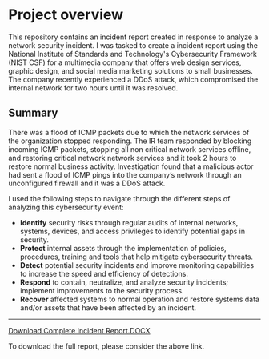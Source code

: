 # Project overview
This repository contains an incident report created in response to analyze a network security incident. I was tasked to create a incident report using the National Institute of Standards and Technology's Cybersecurity Framework (NIST CSF) for a multimedia company that offers web design services, graphic design, and social media marketing solutions to small businesses. The company recently experienced a DDoS attack, which compromised the internal network for two hours until it was resolved.

## Summary
There was a flood of ICMP packets due to which the network services of the organization stopped responding. The IR team responded by blocking incoming ICMP packets, stopping all non critical network services offline, and restoring critical  network network services and it took  2 hours to restore normal business activity. Investigation found that a malicious actor had sent a flood of ICMP pings into the company’s network through an unconfigured firewall and it was a DDoS attack.

I used the following steps to navigate through the different steps of analyzing this cybersecurity event: 
- __Identify__ security risks through regular audits of internal networks, systems, devices, and access privileges to identify potential gaps in security. 
- __Protect__ internal assets through the implementation of policies, procedures, training and tools that help mitigate cybersecurity threats. 
- __Detect__ potential security incidents and improve monitoring capabilities to increase the speed and efficiency of detections.
- __Respond__ to contain, neutralize, and analyze security incidents; implement improvements to the security process. 
- __Recover__ affected systems to normal operation and restore systems data and/or assets that have been affected by an incident.

---
[Download Complete Incident Report.DOCX](https://github.com/Sabeeh-Ahmed-Shafique/Incidence-response./raw/2fc61ef12dd481d41677a1595533d73d4e56612f/Incident%20report%20analysis%20(1).docx)

To download the full report, please consider the above link.
